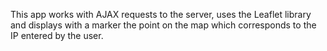 This app works with AJAX requests to the server, uses the Leaflet library and displays with a marker the point on the map which corresponds to the IP entered by the user.
